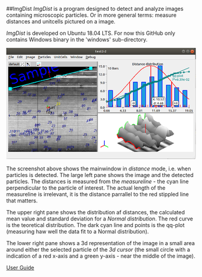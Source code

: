 ##ImgDist
*ImgDist* is a program designed to detect and analyze images containing microscopic particles. Or in more general terms: measure distances and unitcells pictured on a image. 

*ImgDist* is developed on Ubuntu 18.04 LTS. For now this GitHub only contains Windows binary in the 'windows' sub-directory.

![ ](Doc/ImgDist.png  "ImgDist main window")

The screenshot above shows the mainwindow in *distance* mode, i.e. when particles is detected. The large left pane shows the image and the detected particles. The distances is measured from the *measureline* - the cyan line perpendicular to the particle of interest. The actual length of the measureline is irrelevant, it is the distance parrallel to the red stippled line that matters.

The upper right pane shows the distribution af distances, the calculated mean value and standard deviation for a *Normal distribution*. The red curve is the teoretical distribution. The dark cyan line and points is the qq-plot (measuring haw well the data fit to a Normal distribution).

The lower right pane shows a 3d representation of the image in a small area around either the selected particle of the *3d cursor* (the small circle with a indication of a red x-axis and a green y-axis - near the middle of the image).

[User Guide](indeks.md)
